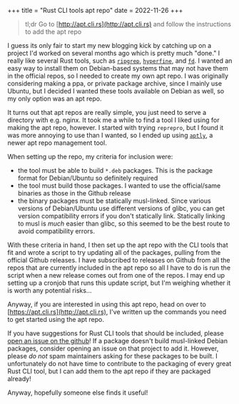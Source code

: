 +++
title = "Rust CLI tools apt repo"
date = 2022-11-26
+++

> tl;dr
> Go to [http://apt.cli.rs](http://apt.cli.rs) and follow the instructions to add the apt repo

I guess its only fair to start my new blogging kick by catching up on a project I'd worked on several months ago which is pretty much "done." I really like several Rust tools, such as [`ripgrep`](https://github.com/BurntSushi/ripgrep), [`hyperfine`](https://github.com/sharkdp/hyperfine), and [`fd`](https://github.com/sharkdp/fd). I wanted an easy way to install them on Debian-based systems that may not have them in the official repos, so I needed to create my own apt repo. I was originally considering making a ppa, or private package archive, since I mainly use Ubuntu, but I decided I wanted these tools available on Debian as well, so my only option was an apt repo.

It turns out that apt repos are really simple, you just need to serve a directory with e.g. nginx. It took me a while to find a tool I liked using for making the apt repo, however. I started with trying `reprepro`, but I found it was more annoying to use than I wanted, so I ended up using [`aptly`](https://www.aptly.info/), a newer apt repo management tool.

When setting up the repo, my criteria for inclusion were:

 - the tool must be able to build `*.deb` packages. This is the package format for Debian/Ubuntu so definitely required
 - the tool must build those packages. I wanted to use the official/same binaries as those in the Github release
 - the binary packages must be statically musl-linked. Since various versions of Debian/Ubuntu use different versions of glibc, you can get version compatibility errors if you don't statically link. Statically linking to musl is *much* easier than glibc, so this seemed to be the best route to avoid compatibility errors.

With these criteria in hand, I then set up the apt repo with the CLI tools that fit and wrote a script to try updating all of the packages, pulling from the official Github releases. I have subscribed to releases on Github from all the repos that are currently included in the apt repo so all I have to do is run the script when a new release comes out from one of the repos. I may end up setting up a cronjob that runs this update script, but I'm weighing whether it is worth any potential risks...

Anyway, if you are interested in using this apt repo, head on over to [https://apt.cli.rs](http://apt.cli.rs), I've written up the commands you need to get started using the apt repo.

If you have suggestions for Rust CLI tools that should be included, please [open an issue on the github](https://github.com/ethanhs/apt.cli.rs/issues/new)! If a package doesn't build musl-linked Debian packages, consider opening an issue on that project to add it. However, please *do not* spam maintainers asking for these packages to be built. I unfortunately do not have time to contribute to the packaging of every great Rust CLI tool, but I can add them to the apt repo if they are packaged already!

Anyway, hopefully someone else finds it useful!

